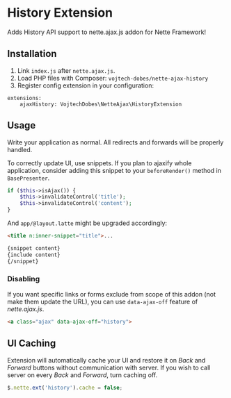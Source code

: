 # History Extension

Adds History API support to nette.ajax.js addon for Nette Framework!

## Installation

1. Link `index.js` after `nette.ajax.js`.
2. Load PHP files with Composer: `vojtech-dobes/nette-ajax-history`
3. Register config extension in your configuration:

```
extensions:
	ajaxHistory: VojtechDobes\NetteAjax\HistoryExtension
```

## Usage

Write your application as normal. All redirects and forwards will be properly handled.

To correctly update UI, use snippets. If you plan to ajaxify whole application, consider adding this snippet to your `beforeRender()` method in `BasePresenter`.

```php
if ($this->isAjax()) {
	$this->invalidateControl('title');
	$this->invalidateControl('content');
}
```

And `app/@layout.latte` might be upgraded accordingly:

```html
<title n:inner-snippet="title">...
```

```html
{snippet content}
{include content}
{/snippet}
```

### Disabling

If you want specific links or forms exclude from scope of this addon (not make them update the URL), you can use `data-ajax-off` feature of *nette.ajax.js*.

```html
<a class="ajax" data-ajax-off="history">
```

## UI Caching

Extension will automatically cache your UI and restore it on *Back* and *Forward* buttons without communication with server. If you wish to call server on every *Back* and *Forward*, turn caching off.

```js
$.nette.ext('history').cache = false;
```
